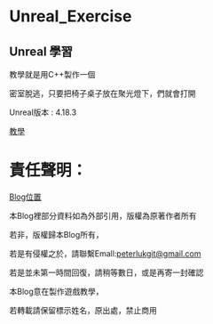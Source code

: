 # Unreal_Exercise

## Unreal 學習

教學就是用C++製作一個

密室脫逃，只要把椅子桌子放在聚光燈下，們就會打開

Unreal版本 : 4.18.3

[教學](https://www.bilibili.com/video/BV1ip4y197Yq)

# 責任聲明：

[Blog位置](https://peterlukgit.github.io/)

本Blog裡部分資料如為外部引用，版權為原著作者所有

若非，版權歸本Blog所有，

若是有侵權之於，請聯繫Emall:peterlukgit@gmail.com

若是並未第一時間回復，請稍等數日，或是再寄一封確認

本Blog意在製作遊戲教學，

若轉載請保留標示姓名，原出處，禁止商用